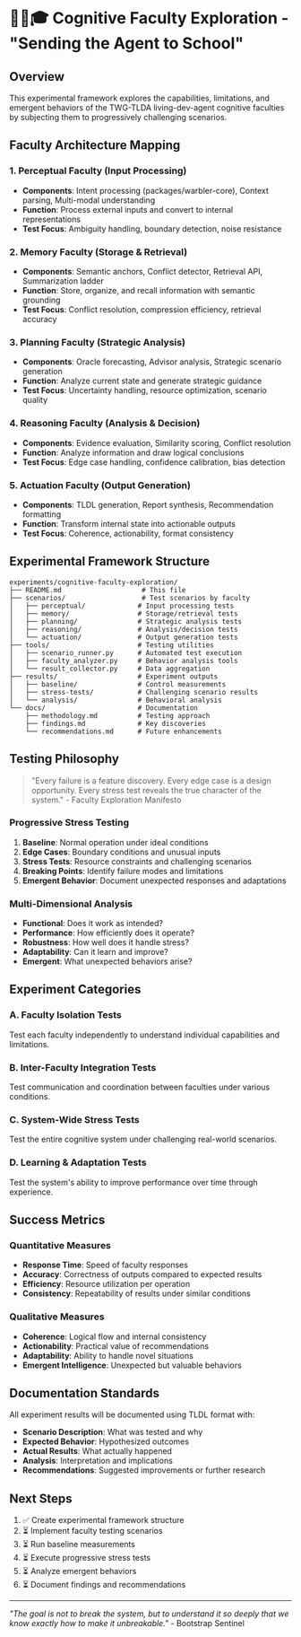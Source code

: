 # 🧠📜🎓 Cognitive Faculty Exploration - "Sending the Agent to School"

## Overview

This experimental framework explores the capabilities, limitations, and emergent behaviors of the TWG-TLDA living-dev-agent cognitive faculties by subjecting them to progressively challenging scenarios.

## Faculty Architecture Mapping

### 1. **Perceptual Faculty** (Input Processing)
- **Components**: Intent processing (packages/warbler-core), Context parsing, Multi-modal understanding
- **Function**: Process external inputs and convert to internal representations
- **Test Focus**: Ambiguity handling, boundary detection, noise resistance

### 2. **Memory Faculty** (Storage & Retrieval)
- **Components**: Semantic anchors, Conflict detector, Retrieval API, Summarization ladder
- **Function**: Store, organize, and recall information with semantic grounding
- **Test Focus**: Conflict resolution, compression efficiency, retrieval accuracy

### 3. **Planning Faculty** (Strategic Analysis)
- **Components**: Oracle forecasting, Advisor analysis, Strategic scenario generation
- **Function**: Analyze current state and generate strategic guidance
- **Test Focus**: Uncertainty handling, resource optimization, scenario quality

### 4. **Reasoning Faculty** (Analysis & Decision)
- **Components**: Evidence evaluation, Similarity scoring, Conflict resolution
- **Function**: Analyze information and draw logical conclusions
- **Test Focus**: Edge case handling, confidence calibration, bias detection

### 5. **Actuation Faculty** (Output Generation)
- **Components**: TLDL generation, Report synthesis, Recommendation formatting
- **Function**: Transform internal state into actionable outputs
- **Test Focus**: Coherence, actionability, format consistency

## Experimental Framework Structure

```
experiments/cognitive-faculty-exploration/
├── README.md                    # This file
├── scenarios/                   # Test scenarios by faculty
│   ├── perceptual/             # Input processing tests
│   ├── memory/                 # Storage/retrieval tests  
│   ├── planning/               # Strategic analysis tests
│   ├── reasoning/              # Analysis/decision tests
│   └── actuation/              # Output generation tests
├── tools/                      # Testing utilities
│   ├── scenario_runner.py      # Automated test execution
│   ├── faculty_analyzer.py     # Behavior analysis tools
│   └── result_collector.py     # Data aggregation
├── results/                    # Experiment outputs
│   ├── baseline/               # Control measurements
│   ├── stress-tests/           # Challenging scenario results
│   └── analysis/               # Behavioral analysis
└── docs/                       # Documentation
    ├── methodology.md          # Testing approach
    ├── findings.md             # Key discoveries
    └── recommendations.md      # Future enhancements
```

## Testing Philosophy

> "Every failure is a feature discovery. Every edge case is a design opportunity. Every stress test reveals the true character of the system." - Faculty Exploration Manifesto

### Progressive Stress Testing
1. **Baseline**: Normal operation under ideal conditions
2. **Edge Cases**: Boundary conditions and unusual inputs
3. **Stress Tests**: Resource constraints and challenging scenarios  
4. **Breaking Points**: Identify failure modes and limitations
5. **Emergent Behavior**: Document unexpected responses and adaptations

### Multi-Dimensional Analysis
- **Functional**: Does it work as intended?
- **Performance**: How efficiently does it operate?
- **Robustness**: How well does it handle stress?
- **Adaptability**: Can it learn and improve?
- **Emergent**: What unexpected behaviors arise?

## Experiment Categories

### A. Faculty Isolation Tests
Test each faculty independently to understand individual capabilities and limitations.

### B. Inter-Faculty Integration Tests  
Test communication and coordination between faculties under various conditions.

### C. System-Wide Stress Tests
Test the entire cognitive system under challenging real-world scenarios.

### D. Learning & Adaptation Tests
Test the system's ability to improve performance over time through experience.

## Success Metrics

### Quantitative Measures
- **Response Time**: Speed of faculty responses
- **Accuracy**: Correctness of outputs compared to expected results
- **Efficiency**: Resource utilization per operation
- **Consistency**: Repeatability of results under similar conditions

### Qualitative Measures  
- **Coherence**: Logical flow and internal consistency
- **Actionability**: Practical value of recommendations
- **Adaptability**: Ability to handle novel situations
- **Emergent Intelligence**: Unexpected but valuable behaviors

## Documentation Standards

All experiment results will be documented using TLDL format with:
- **Scenario Description**: What was tested and why
- **Expected Behavior**: Hypothesized outcomes
- **Actual Results**: What actually happened
- **Analysis**: Interpretation and implications
- **Recommendations**: Suggested improvements or further research

## Next Steps

1. ✅ Create experimental framework structure
2. ⏳ Implement faculty testing scenarios
3. ⏳ Run baseline measurements
4. ⏳ Execute progressive stress tests
5. ⏳ Analyze emergent behaviors
6. ⏳ Document findings and recommendations

---

*"The goal is not to break the system, but to understand it so deeply that we know exactly how to make it unbreakable."* - Bootstrap Sentinel